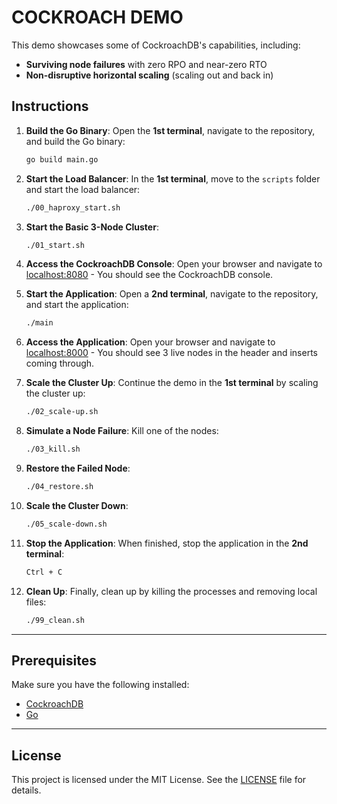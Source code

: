 
# COCKROACH DEMO

This demo showcases some of CockroachDB's capabilities, including:

- **Surviving node failures** with zero RPO and near-zero RTO
- **Non-disruptive horizontal scaling** (scaling out and back in)

## Instructions

1. **Build the Go Binary**:
   Open the **1st terminal**, navigate to the repository, and build the Go binary:
   ```bash
   go build main.go
   ```

2. **Start the Load Balancer**:
   In the **1st terminal**, move to the `scripts` folder and start the load balancer:
   ```bash
   ./00_haproxy_start.sh
   ```

3. **Start the Basic 3-Node Cluster**:
   ```bash
   ./01_start.sh
   ```

4. **Access the CockroachDB Console**:
   Open your browser and navigate to [localhost:8080](http://localhost:8080) - You should see the CockroachDB console.

5. **Start the Application**:
   Open a **2nd terminal**, navigate to the repository, and start the application:
   ```bash
   ./main
   ```

6. **Access the Application**:
   Open your browser and navigate to [localhost:8000](http://localhost:8000) - You should see 3 live nodes in the header and inserts coming through.

7. **Scale the Cluster Up**:
   Continue the demo in the **1st terminal** by scaling the cluster up:
   ```bash
   ./02_scale-up.sh
   ```

8. **Simulate a Node Failure**:
   Kill one of the nodes:
   ```bash
   ./03_kill.sh
   ```

9. **Restore the Failed Node**:
   ```bash
   ./04_restore.sh
   ```

10. **Scale the Cluster Down**:
    ```bash
    ./05_scale-down.sh
    ```

11. **Stop the Application**:
    When finished, stop the application in the **2nd terminal**:
    ```bash
    Ctrl + C
    ```

12. **Clean Up**:
    Finally, clean up by killing the processes and removing local files:
    ```bash
    ./99_clean.sh
    ```

---

## Prerequisites

Make sure you have the following installed:

- [CockroachDB](https://www.cockroachlabs.com/docs/stable/install-cockroachdb.html)
- [Go](https://golang.org/doc/install)

---

## License

This project is licensed under the MIT License. See the [LICENSE](LICENSE) file for details.
